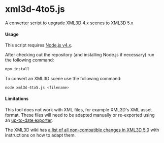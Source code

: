 # xml3d-4to5.js
A converter script to upgrade XML3D 4.x scenes to XML3D 5.x

#### Usage ####
This script requires [Node.js v4.x](https://nodejs.org/en/).

After checking out the repository (and installing Node.js if necessary) run the following command:

```bash
npm install
```

To convert an XML3D scene use the following command:

```bash
node xml3d-4to5.js <filename>
```

#### Limitations ####
This tool does not work with XML files, for example XML3D's XML asset format. These files will need to be adapted 
manually or re-exported using an [up-to-date exporter](https://github.com/xml3d/xml3d.js/wiki/Converting-models-to-XML3D).

The XML3D wiki has [a list of all non-compatible changes in XML3D 5.0](https://github.com/xml3d/xml3d.js/wiki/Migrate-to-XML3D-5.0) 
with instructions on how to adapt them.
